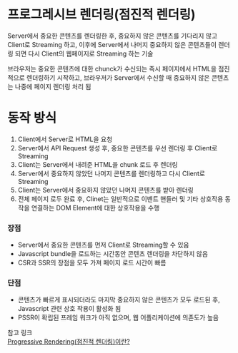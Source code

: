 # 프로그레시브 렌더링(점진적 렌더링)
Server에서 중요한 콘텐츠를 렌더링한 후, 중요하지 않은 콘텐츠를 기다리지 않고 Client로 Streaming 하고, 이후에 Server에서 나머지 중요하지 않은 콘텐츠들이 렌더링 되면 다시 Client의 웹페이지로 Streaming 하는 기술

브라우저는 중요한 콘텐츠에 대한 chunck가 수신되는 즉시 페이지에서 HTML을 점진적으로 렌더링하기 시작하고, 브라우저가 Server에서 수신할 때 중요하지 않은 콘텐츠는 나중에 페이지 렌더링 처리 됨
# 동작 방식
1. Client에서 Server로 HTML을 요청
2. Server에서 API Request 생성 후, 중요한 콘텐츠를 우선 렌더링 후 Client로 Streaming
3. Client는 Server에서 내려준 HTML을 chunk 로드 후 렌더링
4. Server에서 중요하지 않았던 나머지 콘텐츠를 렌더링하고 다시 Client로 Streaming
5. Client는 Server에서 중요하지 않았던 나머지 콘텐츠를 받아 렌더링
6. 전체 페이지 로두 완료 후, Clinet는 일반적으로 이벤트 핸들러 및 기타 상호작용 동작을 연결하는 DOM Element에 대한 상호작용을 수행

### 장점
- Server에서 중요한 콘텐츠를 먼저 Client로 Streaming할 수 있음
- Javascript bundle을 로드하는 시간동안 콘텐츠 렌더링을 차단하지 않음
- CSR과 SSR의 장점을 모두 가져 페이지 로드 시간이 빠름
### 단점
- 콘텐츠가 빠르게 표시되더라도 마지막 중요하지 않은 콘텐츠가 모두 로드된 후, Javascript 관련 상호 작용이 활성화 됨
- PSSR이 확립된 프레임 워크가 아직 없으며, 웹 어플리케이션에 의존도가 높음

참고 링크<br>
[Progressive Rendering(점진적 렌더링)이란?](https://www.js2uix.com/frontend/progressive-rendering/)
